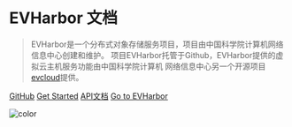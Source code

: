 # EVHarbor 文档

> EVHarbor是一个分布式对象存储服务项目，项目由中国科学院计算机网络信息中心创建和维护。
 项目EVHarbor托管于Github，EVHarbor提供的虚拟云主机服务功能由中国科学院计算机
 网络信息中心另一个开源项目[evcloud](https://github.com/evcloud)提供。


[GitHub](https://github.com/evharbor)
[Get Started](#关于evharbor)
<a href="/apidocs/" target="view_window">API文档</a>
<a href="/">Go to EVHarbor</a>

<!-- 背景图片 -->


<!-- 背景色 -->
![color](#f0f0f0)